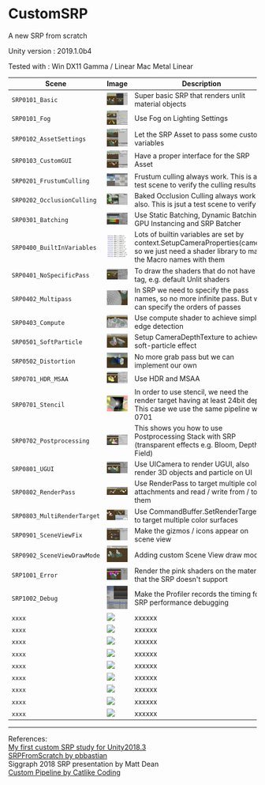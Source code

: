 # CustomSRP
A new SRP from scratch

Unity version : 2019.1.0b4

Tested with : 
Win DX11 Gamma / Linear
Mac Metal Linear

| Scene | Image | Description |
| --- | - | --- |
| `SRP0101_Basic` | ![](READMEImages/SRP0101_Basic.JPG) | Super basic SRP that renders unlit material objects |
| `SRP0101_Fog` | ![](READMEImages/SRP0101_Fog.gif) | Use Fog on Lighting Settings |
| `SRP0102_AssetSettings` | ![](READMEImages/SRP0102_AssetSettings.gif) | Let the SRP Asset to pass some custom variables |
| `SRP0103_CustomGUI` | ![](READMEImages/SRP0103_CustomGUI.gif) | Have a proper interface for the SRP Asset |
| `SRP0201_FrustumCulling` | ![](READMEImages/SRP0201_FrustumCulling.gif) | Frustum culling always work. This is a test scene to verify the culling results |
| `SRP0202_OcclusionCulling` | ![](READMEImages/SRP0202_OcclusionCulling.gif) | Baked Occlusion Culling always work also. This is jsut a test scene to verify it |
| `SRP0301_Batching` | ![](READMEImages/SRP0301_Batching.JPG) | Use Static Batching, Dynamic Batching, GPU Instancing and SRP Batcher |
| `SRP0400_BuiltInVariables` | ![](READMEImages/SRP0400_BuiltInVariables.JPG) | Lots of builtin variables are set by context.SetupCameraProperties(camera) so we just need a shader library to match the Macro names with them |
| `SRP0401_NoSpecificPass` | ![](READMEImages/SRP0401_NoSpecificPass.JPG) | To draw the shaders that do not have a tag, e.g. default Unlit shaders |
| `SRP0402_Multipass` | ![](READMEImages/SRP0402_Multipass.JPG) | In SRP we need to specify the pass names, so no more infinite pass. But we can specify the orders of passes |
| `SRP0403_Compute` | ![](READMEImages/SRP0403_Compute.JPG) | Use compute shader to achieve simple edge detection |
| `SRP0501_SoftParticle` | ![](READMEImages/SRP0501_SoftParticle.JPG) | Setup CameraDepthTexture to achieve soft-particle effect |
| `SRP0502_Distortion` | ![](READMEImages/SRP0502_Distortion.gif) | No more grab pass but we can implement our own |
| `SRP0701_HDR_MSAA` | ![](READMEImages/SRP0701_HDR_MSAA.gif) | Use HDR and MSAA |
| `SRP0701_Stencil` | ![](READMEImages/SRP0701_Stencil.JPG) | In order to use stencil, we need the render target having at least 24bit depth. This case we use the same pipeline with 0701 |
| `SRP0702_Postprocessing` | ![](READMEImages/SRP0702_Postprocessing.gif) | This shows you how to use Postprocessing Stack with SRP (transparent effects e.g. Bloom, Depth of Field) |
| `SRP0801_UGUI` | ![](READMEImages/SRP0801_UGUI.JPG) | Use UICamera to render UGUI, also render 3D objects and particle on UI |
| `SRP0802_RenderPass` | ![](READMEImages/SRP0802_RenderPass.gif) | Use RenderPass to target multiple color attachments and read / write from / to them |
| `SRP0803_MultiRenderTarget` | ![](READMEImages/SRP0803_MultiRenderTarget.JPG) | Use CommandBuffer.SetRenderTarget() to target multiple color surfaces |
| `SRP0901_SceneViewFix` | ![](READMEImages/SRP0901_SceneViewFix.JPG) | Make the gizmos / icons appear on scene view |
| `SRP0902_SceneViewDrawMode` | ![](READMEImages/SRP0902_SceneViewDrawMode.gif) | Adding custom Scene View draw modes |
| `SRP1001_Error` | ![](READMEImages/SRP1001_Error.JPG) | Render the pink shaders on the materials that the SRP doesn't support |
| `SRP1002_Debug` | ![](READMEImages/SRP1002_Debug.JPG) | Make the Profiler records the timing for SRP performance debugging |
| `xxxx` | ![](READMEImages/xxxx.gif) | xxxxxx |
| `xxxx` | ![](READMEImages/xxxx.gif) | xxxxxx |
| `xxxx` | ![](READMEImages/xxxx.gif) | xxxxxx |
| `xxxx` | ![](READMEImages/xxxx.gif) | xxxxxx |
| `xxxx` | ![](READMEImages/xxxx.gif) | xxxxxx |
| `xxxx` | ![](READMEImages/xxxx.gif) | xxxxxx |
| `xxxx` | ![](READMEImages/xxxx.gif) | xxxxxx |
| `xxxx` | ![](READMEImages/xxxx.gif) | xxxxxx |
| `xxxx` | ![](READMEImages/xxxx.gif) | xxxxxx |



-------------
References: \
[My first custom SRP study for Unity2018.3](https://cmwdexint.com/2018/05/24/custom-srp/) \
[SRPFromScratch by pbbastian](https://github.com/pbbastian/SRPFromScratch) \
Siggraph 2018 SRP presentation by Matt Dean \
[Custom Pipeline by Catlike Coding](https://catlikecoding.com/unity/tutorials/scriptable-render-pipeline/custom-pipeline/)
